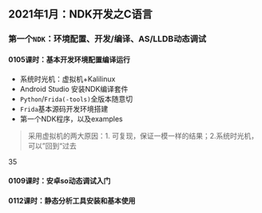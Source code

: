 ## 2021年1月：NDK开发之C语言

### 第一个`NDK`：环境配置、开发/编译、AS/LLDB动态调试

#### 0105课时：基本开发环境配置编译运行

- 系统时光机：虚拟机+Kalilinux
- Android Studio 安装NDK编译套件
- `Python`/`Frida(-tools)`全版本随意切
- `Frida`基本源码开发环境搭建
- 第一个NDK程序，以及examples

> 采用虚拟机的两大原因：1. 可复现，保证一模一样的结果；2.系统时光机，可以”回到“过去

35



#### 0109课时：安卓so动态调试入门



#### 0112课时：静态分析工具安装和基本使用

